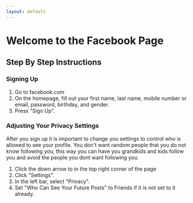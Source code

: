 ```yaml
---
layout: default
--- 
```

# Welcome to the Facebook Page

## Step By Step Instructions

### Signing Up
1. Go to facebook.com
2. On the homepage, fill out your first name, last name, mobile number or email, password, birthday, and gender.
3. Press "Sign Up".

### Adjusting Your Privacy Settings
After you sign up it is important to change you settings to control who is allowed to see your profile. You don't want random people that you do not know following you, this way you can have you grandkids and kids follow you and avoid the people you dont want following you.

1. Click the down arrow to in the top right corner of the page
2. Click "Settings".
3. In the left bar, select "Privacy".
4. Set "Who Can See Your Future Posts" to Friends if it is not set to it already.
